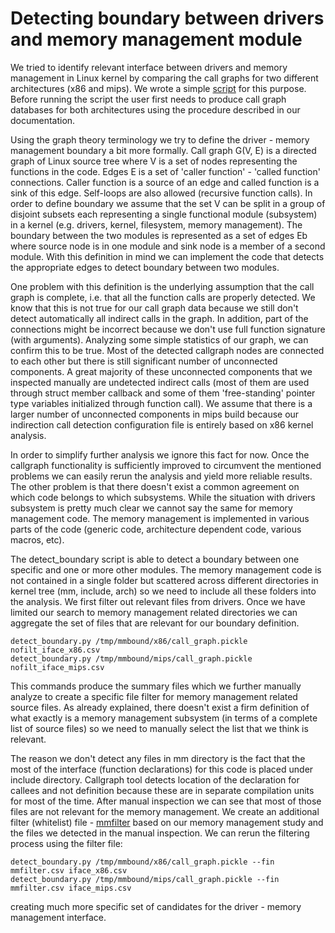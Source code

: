 <!--
SPDX-FileCopyrightText: 2020 Bayerische Motoren Werke Aktiengesellschaft (BMW AG)

SPDX-License-Identifier: Apache-2.0
-->

# Detecting boundary between drivers and memory management module

We tried to identify relevant interface between drivers and memory management in Linux kernel by comparing the call graphs for two different architectures (x86 and mips). We wrote a simple [script](detect_boundary.py) for this purpose. Before running the script the user first needs to produce call graph databases for both architectures using the procedure described in our documentation. 

Using the graph theory terminology we try to define the driver - memory management boundary a bit more formally. Call graph G(V, E) is a directed graph of Linux source tree where V is a set of
nodes representing the functions in the code. Edges E is a set of 'caller function' - 'called function' connections. Caller function is a source of an edge and called function is a sink of this edge. Self-loops
are also allowed (recursive function calls). In order to define boundary we assume that the set V can be split in a group of disjoint subsets each representing a single functional module (subsystem) in a
kernel (e.g. drivers, kernel, filesystem, memory management). The boundary between the two modules is represented as a set of edges Eb where source node is in one module and sink node is a member of a second module. With this definition in mind we can
implement the code that detects the appropriate edges to detect boundary between two modules. 

One problem with this definition is the underlying assumption that the call graph is complete, i.e. that all
the function calls are properly detected. We know that this is not true for our call graph data because we still don't detect automatically all indirect calls in the graph. In addition, part of the connections might be incorrect because we don't use full function signature (with arguments). Analyzing some simple statistics of our graph, we can confirm this to be true. Most of the detected callgraph nodes are connected to each other but there is still significant number of unconnected components. A great majority of these unconnected components that we inspected manually are undetected indirect calls (most of them are used through struct member callback and some of them 'free-standing' pointer type variables initialized through function call).
We assume that there is a larger number of unconnected components in mips build because our indirection call detection configuration file is entirely based on x86 kernel analysis.

In order to simplify further analysis we ignore this fact for now. Once the callgraph functionality is sufficiently improved to circumvent the mentioned problems we can easily rerun the analysis and yield more reliable results. The other problem is that there doesn't exist a common agreement on which code belongs to which subsystems. While the situation with drivers subsystem is pretty much clear we cannot say the same for memory management code. The memory management is implemented in various parts of the code (generic code, architecture dependent code, various
macros, etc).


The detect_boundary script is able to detect a boundary between one specific and one or more other modules. The memory management code is not contained in a single folder but scattered across different directories in kernel tree (mm, include, arch) so we need to include all these folders into the analysis. We first filter out relevant files from drivers. Once we have limited our search to memory management related directories we can aggregate the set of files that are relevant for our boundary definition.

```
detect_boundary.py /tmp/mmbound/x86/call_graph.pickle nofilt_iface_x86.csv
detect_boundary.py /tmp/mmbound/mips/call_graph.pickle nofilt_iface_mips.csv
```

This commands produce the summary files which we further manually analyze to create a specific file filter for memory management related source files. As already explained, there doesn't exist a firm
definition of what exactly is a memory management subsystem (in terms of a complete list of source files) so we need to manually select the list that we think is relevant.

The reason we don't detect any files in mm directory is the fact that the most of the interface (function declarations) for this code is placed under include directory. Callgraph tool detects location of the
declaration for callees and not definition because these are in separate compilation units for most of the time.
After manual inspection we can see that most of those files are not relevant for the memory management. We create an additional filter (whitelist) file - [mmfilter](mmfilter.csv) based on our memory management study and the files we detected in the manual inspection.
We can rerun the filtering process using the filter file:

```
detect_boundary.py /tmp/mmbound/x86/call_graph.pickle --fin mmfilter.csv iface_x86.csv
detect_boundary.py /tmp/mmbound/mips/call_graph.pickle --fin mmfilter.csv iface_mips.csv
```

creating much more specific set of candidates for the driver - memory management interface.
